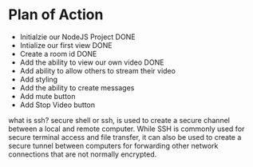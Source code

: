 # Plan of Action

- Initialzie our NodeJS Project  DONE
- Intialize our first view DONE
- Create a room id DONE
- Add the ability to view our own      video DONE
- Add ability to allow others to stream their video
- Add styling
- Add the ability to create messages
- Add mute button
- Add Stop Video button


what is ssh?
secure shell or ssh, is used to create a secure channel between a local and remote computer. While SSH is commonly used for secure terminal access and file transfer, it can also be used to create a secure tunnel between computers for forwarding other network connections that are not normally encrypted.